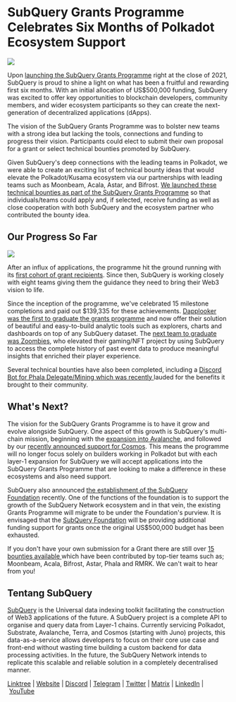 # SubQuery Grants Programme Celebrates Six Months of Polkadot Ecosystem Support

![](https://miro.medium.com/max/1400/1*P_qbuyYqTl2c-6wg5bb2eg.jpeg)

Upon [launching the SubQuery Grants Programme](./20211222-grants.md) right at the close of 2021, SubQuery is proud to shine a light on what has been a fruitful and rewarding first six months. With an initial allocation of US$500,000 funding, SubQuery was excited to offer key opportunities to blockchain developers, community members, and wider ecosystem participants so they can create the next-generation of decentralized applications (dApps).

The vision of the SubQuery Grants Programme was to bolster new teams with a strong idea but lacking the tools, connections and funding to progress their vision. Participants could elect to submit their own proposal for a grant or select technical bounties promoted by SubQuery.

Given SubQuery's deep connections with the leading teams in Polkadot, we were able to create an exciting list of technical bounty ideas that would elevate the Polkadot/Kusama ecosystem via our partnerships with leading teams such as Moonbeam, Acala, Astar, and Bifrost. [We launched these technical bounties as part of the SubQuery Grants Programme](./20220127-grants-bounties.md) so that individuals/teams could apply and, if selected, receive funding as well as close cooperation with both SubQuery and the ecosystem partner who contributed the bounty idea.

## Our Progress So Far

![](https://miro.medium.com/max/1400/1*l_IG7mnRrpJApsWf739juA.png)

After an influx of applications, the programme hit the ground running with its [first cohort of grant recipients](./20220223-grants-first-cohort.md). Since then, SubQuery is working closely with eight teams giving them the guidance they need to bring their Web3 vision to life.

Since the inception of the programme, we've celebrated 15 milestone completions and paid out $139,335 for these achievements. [Dapplooker was the first to graduate the grants programme](../customer_announcements/20220425-dapplooker-grant.md) and now offer their solution of beautiful and easy-to-build analytic tools such as explorers, charts and dashboards on top of any SubQuery dataset. The [next team to graduate was Zoombies](../customer_announcements/20220520-zoombies.md), who elevated their gaming/NFT project by using SubQuery to access the complete history of past event data to produce meaningful insights that enriched their player experience.

Several technical bounties have also been completed, including a [Discord Bot for Phala Delegate/Mining which was recently ](https://twitter.com/phalanetwork/status/1525023207371468800?s=21)lauded for the benefits it brought to their community.

## What's Next?

The vision for the SubQuery Grants Programme is to have it grow and evolve alongside SubQuery. One aspect of this growth is SubQuery's multi-chain mission, beginning with the [expansion into Avalanche](./20220321-avalache.md), and followed by our [recently announced support for Cosmos](./20220609-juno-cosmos.md). This means the programme will no longer focus solely on builders working in Polkadot but with each layer-1 expansion for SubQuery we will accept applications into the SubQuery Grants Programme that are looking to make a difference in these ecosystems and also need support.

SubQuery also announced [the establishment of the SubQuery Foundation](./20220617-foundation-launch.md) recently. One of the functions of the foundation is to support the growth of the SubQuery Network ecosystem and in that vein, the existing Grants Programme will migrate to be under the Foundation's purview. It is envisaged that the [SubQuery Foundation](https://www.subquery.foundation/) will be providing additional funding support for grants once the original US$500,000 budget has been exhausted.

If you don't have your own submission for a Grant there are still over [15 bounties available ](https://subquery.network/grants)which have been contributed by top-tier teams such as; Moonbeam, Acala, Bifrost, Astar, Phala and RMRK. We can't wait to hear from you!

## Tentang SubQuery

[SubQuery](https://subquery.network/) is the Universal data indexing toolkit facilitating the construction of Web3 applications of the future. A SubQuery project is a complete API to organise and query data from Layer-1 chains. Currently servicing Polkadot, Substrate, Avalanche, Terra, and Cosmos (starting with Juno) projects, this data-as-a-service allows developers to focus on their core use case and front-end without wasting time building a custom backend for data processing activities. In the future, the SubQuery Network intends to replicate this scalable and reliable solution in a completely decentralised manner.

​​[Linktree](https://linktr.ee/subquerynetwork) | [Website](https://subquery.network/) | [Discord](https://discord.com/invite/78zg8aBSMG) | [Telegram](https://t.me/subquerynetwork) | [Twitter](https://twitter.com/subquerynetwork) | [Matrix](https://matrix.to/#/#subquery:matrix.org) | [LinkedIn](https://www.linkedin.com/company/subquery) | [YouTube](https://www.youtube.com/channel/UCi1a6NUUjegcLHDFLr7CqLw)
